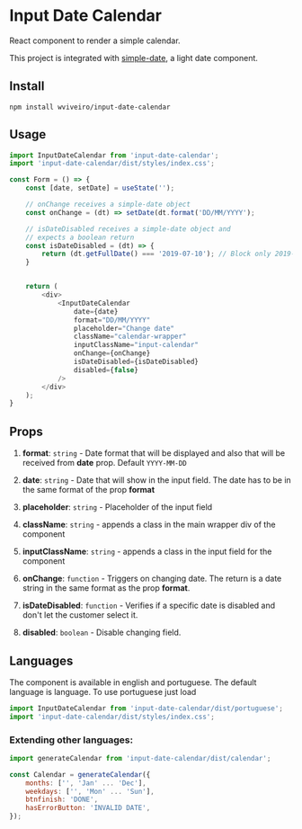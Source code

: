 # Input Date Calendar

React component to render a simple calendar.

This project is integrated with [simple-date](https://github.com/wviveiro/simple-date), a light date component.

## Install
```
npm install wviveiro/input-date-calendar
```

## Usage
```javascript
import InputDateCalendar from 'input-date-calendar';
import 'input-date-calendar/dist/styles/index.css';

const Form = () => {
    const [date, setDate] = useState('');

    // onChange receives a simple-date object
    const onChange = (dt) => setDate(dt.format('DD/MM/YYYY');

    // isDateDisabled receives a simple-date object and
    // expects a boolean return
    const isDateDisabled = (dt) => {
        return (dt.getFullDate() === '2019-07-10'); // Block only 2019-07-10
    }


    return (
        <div>
            <InputDateCalendar
                date={date}
                format="DD/MM/YYYY"
                placeholder="Change date"
                className="calendar-wrapper"
                inputClassName="input-calendar"
                onChange={onChange}
                isDateDisabled={isDateDisabled}
                disabled={false}
            />
        </div>
    );
}
```

## Props

1. **format**: `string` - Date format that will be displayed and also that will be received from **date** prop. Default `YYYY-MM-DD`

2. **date**: `string` - Date that will show in the input field. The date has to be in the same format of the prop **format**

3. **placeholder**: `string` - Placeholder of the input field

4. **className**: `string` - appends a class in the main wrapper div of the component

5. **inputClassName**: `string` - appends a class in the input field for the component

6. **onChange**: `function` - Triggers on changing date. The return is a date string in the same format as the prop **format**.

6. **isDateDisabled**: `function` - Verifies if a specific date is disabled and don't let the customer select it.

7. **disabled**: `boolean` - Disable changing field.


## Languages

The component is available in english and portuguese. The default language is language. To use portuguese just load

```javascript
import InputDateCalendar from 'input-date-calendar/dist/portuguese';
import 'input-date-calendar/dist/styles/index.css';

```

### Extending other languages:

```javascript
import generateCalendar from 'input-date-calendar/dist/calendar';

const Calendar = generateCalendar({
    months: ['', 'Jan' ... 'Dec'],
    weekdays: ['', 'Mon' ... 'Sun'],
    btnfinish: 'DONE',
    hasErrorButton: 'INVALID DATE',
});

```